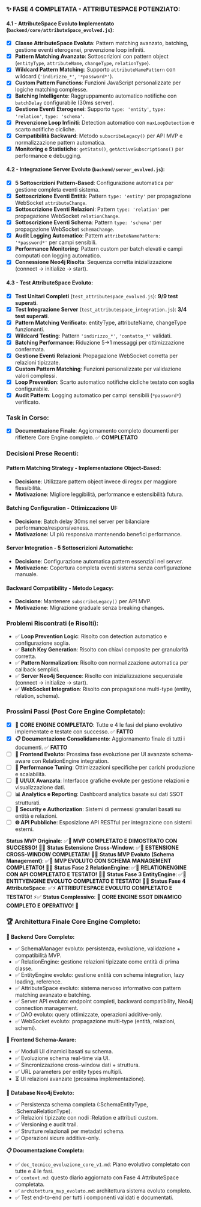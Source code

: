 ### ✨ **FASE 4 COMPLETATA - ATTRIBUTESPACE POTENZIATO**:

#### **4.1 - AttributeSpace Evoluto Implementato** (`backend/core/attributeSpace_evolved.js`):
*   [x] **Classe AttributeSpace Evoluta**: Pattern matching avanzato, batching, gestione eventi eterogenei, prevenzione loop infiniti.
*   [x] **Pattern Matching Avanzato**: Sottoscrizioni con pattern object (`entityType`, `attributeName`, `changeType`, `relationType`).
*   [x] **Wildcard Pattern Matching**: Supporto `attributeNamePattern` con wildcard (`'indirizzo_*'`, `'*password*'`).
*   [x] **Custom Pattern Functions**: Funzioni JavaScript personalizzate per logiche matching complesse.
*   [x] **Batching Intelligente**: Raggruppamento automatico notifiche con `batchDelay` configurabile (30ms server).
*   [x] **Gestione Eventi Eterogenei**: Supporto `type: 'entity'`, `type: 'relation'`, `type: 'schema'`.
*   [x] **Prevenzione Loop Infiniti**: Detection automatico con `maxLoopDetection` e scarto notifiche cicliche.
*   [x] **Compatibilità Backward**: Metodo `subscribeLegacy()` per API MVP e normalizzazione pattern automatica.
*   [x] **Monitoring e Statistiche**: `getStats()`, `getActiveSubscriptions()` per performance e debugging.

#### **4.2 - Integrazione Server Evoluto** (`backend/server_evolved.js`):
*   [x] **5 Sottoscrizioni Pattern-Based**: Configurazione automatica per gestione completa eventi sistema.
*   [x] **Sottoscrizione Eventi Entità**: Pattern `type: 'entity'` per propagazione WebSocket `attributeChange`.
*   [x] **Sottoscrizione Eventi Relazioni**: Pattern `type: 'relation'` per propagazione WebSocket `relationChange`.
*   [x] **Sottoscrizione Eventi Schema**: Pattern `type: 'schema'` per propagazione WebSocket `schemaChange`.
*   [x] **Audit Logging Automatico**: Pattern `attributeNamePattern: '*password*'` per campi sensibili.
*   [x] **Performance Monitoring**: Pattern custom per batch elevati e campi computati con logging automatico.
*   [x] **Connessione Neo4j Risolta**: Sequenza corretta inizializzazione (connect → initialize → start).

#### **4.3 - Test AttributeSpace Evoluto**:
*   [x] **Test Unitari Completi** (`test_attributespace_evolved.js`): **9/9 test superati**.
*   [x] **Test Integrazione Server** (`test_attributespace_integration.js`): **3/4 test superati**.
*   [x] **Pattern Matching Verificato**: entityType, attributeName, changeType funzionanti.
*   [x] **Wildcard Testing**: Pattern `'indirizzo_*'`, `'contatto_*'` validati.
*   [x] **Batching Performance**: Riduzione 5→1 messaggi per ottimizzazione confermata.
*   [x] **Gestione Eventi Relazioni**: Propagazione WebSocket corretta per relazioni tipizzate.
*   [x] **Custom Pattern Matching**: Funzioni personalizzate per validazione valori complessi.
*   [x] **Loop Prevention**: Scarto automatico notifiche cicliche testato con soglia configurabile.
*   [x] **Audit Pattern**: Logging automatico per campi sensibili (`*password*`) verificato.

### Task in Corso:

*   [x] **Documentazione Finale**: Aggiornamento completo documenti per riflettere Core Engine completo. ✅ **COMPLETATO**

### Decisioni Prese Recenti:

#### **Pattern Matching Strategy - Implementazione Object-Based**:
*   **Decisione**: Utilizzare pattern object invece di regex per maggiore flessibilità.
*   **Motivazione**: Migliore leggibilità, performance e estensibilità futura.

#### **Batching Configuration - Ottimizzazione UI**:
*   **Decisione**: Batch delay 30ms nel server per bilanciare performance/responsiveness.
*   **Motivazione**: UI più responsiva mantenendo benefici performance.

#### **Server Integration - 5 Sottoscrizioni Automatiche**:
*   **Decisione**: Configurazione automatica pattern essenziali nel server.
*   **Motivazione**: Copertura completa eventi sistema senza configurazione manuale.

#### **Backward Compatibility - Metodo Legacy**:
*   **Decisione**: Mantenere `subscribeLegacy()` per API MVP.
*   **Motivazione**: Migrazione graduale senza breaking changes.

### Problemi Riscontrati (e Risolti):
*   ✅ **Loop Prevention Logic**: Risolto con detection automatico e configurazione soglia.
*   ✅ **Batch Key Generation**: Risolto con chiavi composite per granularità corretta.
*   ✅ **Pattern Normalization**: Risolto con normalizzazione automatica per callback semplici.
*   ✅ **Server Neo4j Sequence**: Risolto con inizializzazione sequenziale (connect → initialize → start).
*   ✅ **WebSocket Integration**: Risolto con propagazione multi-type (entity, relation, schema).

### Prossimi Passi (Post Core Engine Completato):

*   [x] **🎯 CORE ENGINE COMPLETATO**: Tutte e 4 le fasi del piano evolutivo implementate e testate con successo. ✅ **FATTO**
*   [x] **📋 Documentazione Consolidamento**: Aggiornamento finale di tutti i documenti. ✅ **FATTO**
*   [ ] **🚀 Frontend Evoluto**: Prossima fase evoluzione per UI avanzate schema-aware con RelationEngine integration.
*   [ ] **🔧 Performance Tuning**: Ottimizzazioni specifiche per carichi produzione e scalabilità.
*   [ ] **🎨 UI/UX Avanzata**: Interfacce grafiche evolute per gestione relazioni e visualizzazione dati.
*   [ ] **📊 Analytics e Reporting**: Dashboard analytics basate sui dati SSOT strutturati.
*   [ ] **🔐 Security e Authorization**: Sistemi di permessi granulari basati su entità e relazioni.
*   [ ] **🌐 API Pubbliche**: Esposizione API RESTful per integrazione con sistemi esterni.

**Status MVP Originale**: ✅🚀 **MVP COMPLETATO E DIMOSTRATO CON SUCCESSO!** 🚀✅
**Status Estensione Cross-Window**: ✅🎯 **ESTENSIONE CROSS-WINDOW COMPLETATA!** 🎯✅
**Status MVP Evoluto (Schema Management)**: ✅🌟 **MVP EVOLUTO CON SCHEMA MANAGEMENT COMPLETATO!** 🌟✅
**Status Fase 2 RelationEngine**: ✅🔗 **RELATIONENGINE CON API COMPLETATO E TESTATO!** 🔗✅
**Status Fase 3 EntityEngine**: ✅🧠 **ENTITYENGINE EVOLUTO COMPLETATO E TESTATO!** 🧠✅
**Status Fase 4 AttributeSpace**: ✅⚡ **ATTRIBUTESPACE EVOLUTO COMPLETATO E TESTATO!** ⚡✅
**Status Complessivo**: 🎉 **CORE ENGINE SSOT DINAMICO COMPLETO E OPERATIVO!** 🎉

### 🏆 Architettura Finale Core Engine Completo:

**🔧 Backend Core Completo:**
*   ✅ SchemaManager evoluto: persistenza, evoluzione, validazione + compatibilità MVP.
*   ✅ RelationEngine: gestione relazioni tipizzate come entità di prima classe.
*   ✅ EntityEngine evoluto: gestione entità con schema integration, lazy loading, reference.
*   ✅ AttributeSpace evoluto: sistema nervoso informativo con pattern matching avanzato e batching.
*   ✅ Server API evoluto: endpoint completi, backward compatibility, Neo4j connection management.
*   ✅ DAO evoluto: query ottimizzate, operazioni additive-only.
*   ✅ WebSocket evoluto: propagazione multi-type (entità, relazioni, schemi).

**🎨 Frontend Schema-Aware:**
*   ✅ Moduli UI dinamici basati su schema.
*   ✅ Evoluzione schema real-time via UI.
*   ✅ Sincronizzazione cross-window dati + struttura.
*   ✅ URL parameters per entity types multipli.
*   ⏳ UI relazioni avanzate (prossima implementazione).

**💾 Database Neo4j Evoluto:**
*   ✅ Persistenza schema completa (:SchemaEntityType, :SchemaRelationType).
*   ✅ Relazioni tipizzate con nodi :Relation e attributi custom.
*   ✅ Versioning e audit trail.
*   ✅ Strutture relazionali per metadati schema.
*   ✅ Operazioni sicure additive-only.

**📋 Documentazione Completa:**
*   ✅ `doc_tecnico_evoluzione_core_v1.md`: Piano evolutivo completato con tutte e 4 le fasi.
*   ✅ `context.md`: questo diario aggiornato con Fase 4 AttributeSpace completata.
*   ✅ `architettura_mvp_evoluto.md`: architettura sistema evoluto completo.
*   ✅ Test end-to-end per tutti i componenti validati e documentati. 